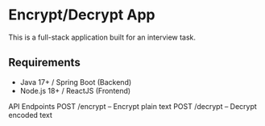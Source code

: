# Encrypt/Decrypt App

This is a full-stack application built for an interview task.

## Requirements
- Java 17+ / Spring Boot (Backend)
- Node.js 18+ / ReactJS (Frontend)



API Endpoints
POST /encrypt – Encrypt plain text
POST /decrypt – Decrypt encoded text
